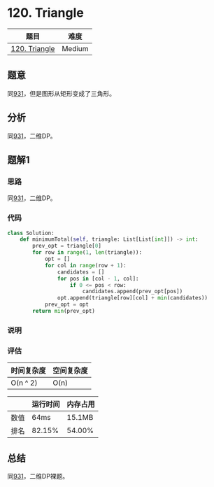 # 120. Triangle

| 题目 | 难度 |
| ---- | ---- |
| [120. Triangle](https://leetcode.com/problems/triangle/) | Medium |

## 题意

同[931](931.md)，但是图形从矩形变成了三角形。

## 分析

同[931](931.md)，二维DP。

## 题解1

### 思路

同[931](931.md)，二维DP。

### 代码

```python
class Solution:
    def minimumTotal(self, triangle: List[List[int]]) -> int:
        prev_opt = triangle[0]
        for row in range(1, len(triangle)):
            opt = []
            for col in range(row + 1):
                candidates = []
                for pos in [col - 1, col]:
                    if 0 <= pos < row:
                        candidates.append(prev_opt[pos])
                opt.append(triangle[row][col] + min(candidates))
            prev_opt = opt
        return min(prev_opt)
```

### 说明

### 评估

| 时间复杂度 | 空间复杂度 |
| ---- | ---- |
| O(n ^ 2) | O(n) |

| | 运行时间 | 内存占用 |
| ---- | ---- | ---- |
| 数值 | 64ms | 15.1MB |
| 排名 | 82.15% | 54.00% |

## 总结

同[931](931.md)，二维DP裸题。
